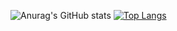 <!--[![Anurag's GitHub stats](https://github-readme-stats.vercel.app/api?username=ryanm2711?theme=github_dark)](https://github.com/anuraghazra/github-readme-stats)-->
![Anurag's GitHub stats](https://github-readme-stats.vercel.app/api?username=ryanm2711&show_icons=true&theme=tokyonight)
[![Top Langs](https://github-readme-stats.vercel.app/api/top-langs/?username=ryanm2711&layout=compact&theme=tokyonight)](https://github.com/anuraghazra/github-readme-stats)

<!--
**ryanm2711/ryanm2711** is a ✨ _special_ ✨ repository because its `README.md` (this file) appears on your GitHub profile.

Here are some ideas to get you started:

- 🔭 I’m currently working on ...
- 🌱 I’m currently learning ...
- 👯 I’m looking to collaborate on ...
- 🤔 I’m looking for help with ...
- 💬 Ask me about ...
- 📫 How to reach me: ...
- 😄 Pronouns: ...
- ⚡ Fun fact: ...
-->
